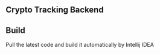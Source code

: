 ## Crypto Tracking Backend

## Build

Pull the latest code and build it automatically by Intellij IDEA
